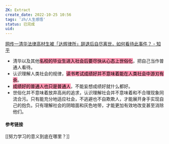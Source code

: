 ```yaml
---
ZK: Extract
create_date: 2022-10-25 10:56
tags: 'zh/人生感悟'
status: 已完成 
uid: 
---
```

[网传一清华法律高材生被「达辉律所」辞退后自尽离世，如何看待此事件？ - 知乎](https://www.zhihu.com/question/551642455/answer/2659268557)

- 清华以及其他<mark style="background: #FF5582A6;">名校的毕业生进入社会后要尽快从心态上世俗化</mark>，把自己当作普通人看待。
- 认识理解人类社会的规律，<mark style="background: #FF5582A6;">读书考试成绩好并不意味着能在人类社会中游刃有余</mark>。
- <mark style="background: #FF5582A6;">成绩好的普通人也只是普通人</mark>，不能妄想成绩好就什么都好。
- 世俗化并不意味着放弃高尚的追求，认识理解社会并不意味着和不合理现象同流合污。只有能充分地适应社会，不逃避也不自欺欺人，才能展开身手实现自己的抱负。只有理解社会的阴暗面和灰色地带，才能更加有效地改变甚至消除他们。

#### 参考链接

[[努力学习的意义到底在哪里？]]


